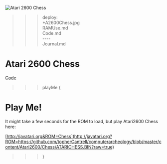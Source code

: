 ![Atari 2600 Chess](A2600Chess.jpg)

>>> deploy:<br>
>>>   +A2600Chess.jpg<br>
>>>   RAMUse.md<br>
>>>   Code.md<br>
>>>   ----<br>
>>>   Journal.md<br>

# Atari 2600 Chess

[Code](Code.md)

>>> playMe {

# Play Me!

It might take a few seconds for the ROM to load, but play Atari2600 Chess here:

[http://javatari.org&ROM=Chess](http://javatari.org?ROM=https://github.com/topherCantrell/computerarcheology/blob/master/content/Atari2600/Chess/ATARICHESS.BIN?raw=true)

>>> }